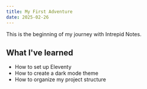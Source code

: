```yaml
---
title: My First Adventure
date: 2025-02-26
---
```


This is the beginning of my journey with Intrepid Notes. 

## What I've learned

- How to set up Eleventy
- How to create a dark mode theme
- How to organize my project structure
